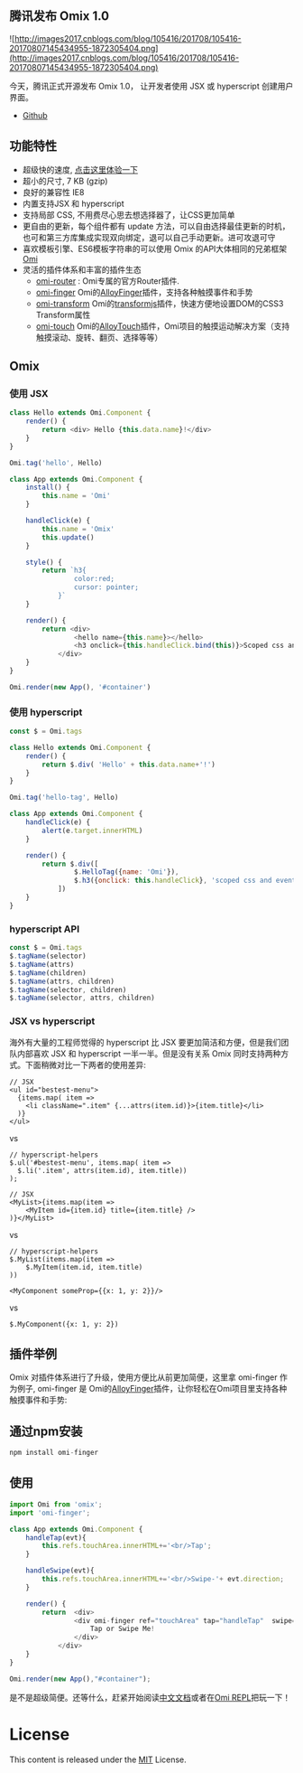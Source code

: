 ## 腾讯发布 Omix 1.0 

![http://images2017.cnblogs.com/blog/105416/201708/105416-20170807145434955-1872305404.png](http://images2017.cnblogs.com/blog/105416/201708/105416-20170807145434955-1872305404.png)

今天，腾讯正式开源发布 Omix 1.0， 让开发者使用 JSX 或 hyperscript 创建用户界面。

* [Github](https://github.com/AlloyTeam/omix)

## 功能特性

* 超级快的速度, [点击这里体验一下](https://alloyteam.github.io/omix/example/perfs)
* 超小的尺寸, 7 KB (gzip)
* 良好的兼容性 IE8
* 内置支持JSX 和 hyperscript
* 支持局部 CSS, 不用费尽心思去想选择器了，让CSS更加简单
* 更自由的更新，每个组件都有 update 方法，可以自由选择最佳更新的时机，也可和第三方库集成实现双向绑定，退可以自己手动更新。进可攻退可守
* 喜欢模板引擎、ES6模板字符串的可以使用 Omix 的API大体相同的兄弟框架 [Omi](https://github.com/AlloyTeam/omi)
* 灵活的插件体系和丰富的插件生态
    * [omi-router](https://github.com/AlloyTeam/omix/tree/master/plugins/omi-router) : Omi专属的官方Router插件.
    * [omi-finger](https://github.com/AlloyTeam/omix/tree/master/plugins/omi-finger) Omi的[AlloyFinger](https://github.com/AlloyTeam/AlloyFinger)插件，支持各种触摸事件和手势
    * [omi-transform](https://github.com/AlloyTeam/omix/tree/master/plugins/omi-transform) Omi的[transformjs](https://alloyteam.github.io/AlloyTouch/transformjs/)插件，快速方便地设置DOM的CSS3 Transform属性
    * [omi-touch](https://github.com/AlloyTeam/omix/tree/master/plugins/omi-touch) Omi的[AlloyTouch](https://github.com/AlloyTeam/AlloyTouch)插件，Omi项目的触摸运动解决方案（支持触摸滚动、旋转、翻页、选择等等）
    
## Omix 

### 使用 JSX 

``` js
class Hello extends Omi.Component {
    render() {
        return <div> Hello {this.data.name}!</div>
    }
}

Omi.tag('hello', Hello)

class App extends Omi.Component {
    install() {
        this.name = 'Omi'
    }

    handleClick(e) {
        this.name = 'Omix' 
        this.update()
    }

    style() {
        return `h3{
	            color:red;
	            cursor: pointer;
	        }`
    }

    render() {
        return <div>
	            <hello name={this.name}></hello>
	            <h3 onclick={this.handleClick.bind(this)}>Scoped css and event test! click me!</h3>
	        </div>
    }
}

Omi.render(new App(), '#container')
```

### 使用 hyperscript

``` js
const $ = Omi.tags

class Hello extends Omi.Component {
    render() {
        return $.div( 'Hello' + this.data.name+'!')
    }
}

Omi.tag('hello-tag', Hello)

class App extends Omi.Component {
    handleClick(e) {
        alert(e.target.innerHTML)
    }

    render() {
        return $.div([
	            $.HelloTag({name: 'Omi'}),
	            $.h3({onclick: this.handleClick}, 'scoped css and event test! click me!')
	        ])
    }
}
```

### hyperscript API

```js
const $ = Omi.tags
$.tagName(selector)
$.tagName(attrs)
$.tagName(children)
$.tagName(attrs, children)
$.tagName(selector, children)
$.tagName(selector, attrs, children)
```

### JSX vs hyperscript

海外有大量的工程师觉得的 hyperscript 比 JSX 要更加简洁和方便，但是我们团队内部喜欢 JSX 和 hyperscript 一半一半。但是没有关系 Omix 同时支持两种方式。下面稍微对比一下两者的使用差异:

```
// JSX
<ul id="bestest-menu">
  {items.map( item =>
    <li className=".item" {...attrs(item.id)}>{item.title}</li>
  )}
</ul>
```
vs
```
// hyperscript-helpers
$.ul('#bestest-menu', items.map( item =>
  $.li('.item', attrs(item.id), item.title))
);
```


```
// JSX
<MyList>{items.map(item => 
    <MyItem id={item.id} title={item.title} />
)}</MyList>
```
vs
```
// hyperscript-helpers
$.MyList(items.map(item => 
    $.MyItem(item.id, item.title)
))
```

```
<MyComponent someProp={{x: 1, y: 2}}/>
```
vs
```
$.MyComponent({x: 1, y: 2})
```

## 插件举例

Omix 对插件体系进行了升级，使用方便比从前更加简便，这里拿 omi-finger 作为例子, omi-finger 是 Omi的[AlloyFinger](https://github.com/AlloyTeam/AlloyFinger)插件，让你轻松在Omi项目里支持各种触摸事件和手势:


## 通过npm安装 

``` js
npm install omi-finger
```

## 使用

```js
import Omi from 'omix';
import 'omi-finger';

class App extends Omi.Component {
    handleTap(evt){
        this.refs.touchArea.innerHTML+='<br/>Tap';
    }

    handleSwipe(evt){
        this.refs.touchArea.innerHTML+='<br/>Swipe-'+ evt.direction;
    }

    render() {
        return  <div>
	            <div omi-finger ref="touchArea" tap="handleTap"  swipe="handleSwipe" >
	                Tap or Swipe Me!
	            </div>
	        </div>
    }
}

Omi.render(new App(),"#container");
```

是不是超级简便。还等什么，赶紧开始阅读[中文文档](https://github.com/AlloyTeam/omix/tree/master/docs)或者在[Omi REPL](https://alloyteam.github.io/omix/repl/)把玩一下！


# License
This content is released under the [MIT](http://opensource.org/licenses/MIT) License.
